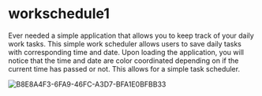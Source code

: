 # workschedule1
Ever needed a simple application that allows you to keep track of your daily work tasks.
This simple work scheduler allows users to save daily tasks with corresponding time and date. 
Upon loading the application, you will notice that the time and date are color coordinated depending
on if the current time has passed or not. This allows for a simple task scheduler.

![B8E8A4F3-6FA9-46FC-A3D7-BFA1E0BFBB33](https://user-images.githubusercontent.com/108202344/212443710-69c42d6f-a7ce-4086-a9fe-2815aeeba82b.jpeg)

